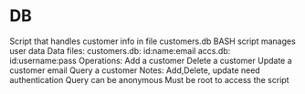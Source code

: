 # DB
Script that handles customer info in file customers.db
BASH script manages user data
       Data files:
               customers.db:
                       id:name:email
               accs.db:
                       id:username:pass
       Operations:
               Add a customer
               Delete a customer
               Update a customer email
               Query a customer
       Notes:
               Add,Delete, update need authentication
               Query can be anonymous
       Must be root to access the script
